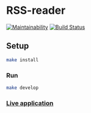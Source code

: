 # RSS-reader

[![Maintainability](https://api.codeclimate.com/v1/badges/dfa1c470947d935ddc42/maintainability)](https://codeclimate.com/github/tysky/project-lvl3-s258/maintainability)
[![Build Status](https://travis-ci.org/tysky/rss-reader.svg?branch=master)](https://travis-ci.org/tysky/rss-reader)

## Setup

```sh
make install
```

### Run

```sh
make develop
```

### [Live application](http://lean-window.surge.sh/)
